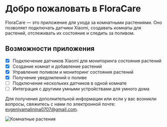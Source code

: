# Добро пожаловать в FloraCare
FloraCare — это приложение для ухода за комнатными растениями. Оно позволяет подключать датчики Xiaomi, создавать комнаты для растений, отслеживать их состояние и следить за поливом.

## Возможности приложения
- [x] Подключение датчиков Xiaomi для мониторинга состояния растений
- [x] Создание комнат и добавление растений
- [x] Управление поливом и мониторинг состояния растений
- [x] Получение уведомлений о поливе
- [ ] Подключение нескольких датчиков в одной комнате
- [ ] Интеграция с другими умными устройствами для умного дома

Для получения дополнительной информации или если у вас возникли вопросы, свяжитесь с нами по электронной почте: [evgeniyamalinina0707@gmail.com](mailto:evgeniyamalinina0707@gmail.com).

![Комнатные растения](https://mir-s3-cdn-cf.behance.net/project_modules/2800_opt_1/f8e1e378726487.5cad4931821d8.jpg)


